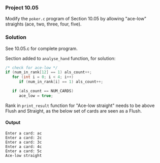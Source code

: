 ### Project 10.05
Modify the `poker.c` program of Section 10.05 by allowing "ace-low" straights (ace, two, three, four, five).
### Solution
See 10.05.c for complete program.

Section added to `analyse_hand` function, for solution:
```c
/* check for ace-low */
if (num_in_rank[12] == 1) als_count++;
   for (int i = 0; i < 4; i++)
      if (num_in_rank[i] == 1) als_count++;

   if (als_count == NUM_CARDS)
      ace_low = true;
```
Rank in `print_result` function for "Ace-low straight" needs to be above Flush and Straight, as the below set of cards are seen as a Flush.

#### Output
```
Enter a card: ac
Enter a card: 2c
Enter a card: 3c
Enter a card: 4c
Enter a card: 5c
Ace-low straight
```
